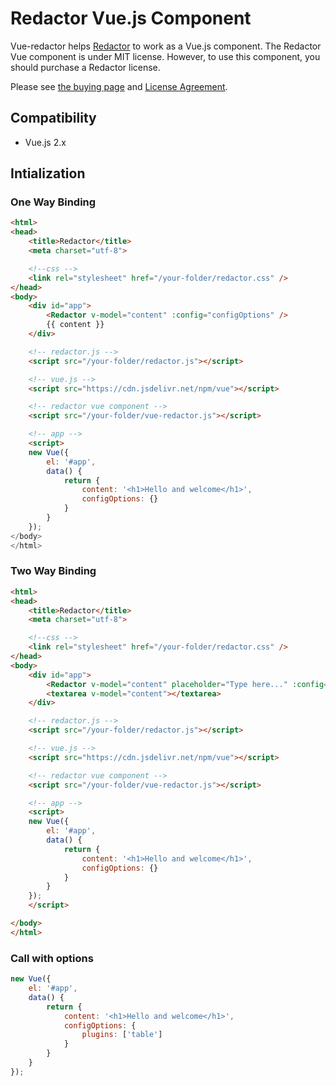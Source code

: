 # Redactor Vue.js Component

Vue-redactor helps [Redactor](https://imperavi.com/redactor/) to work as a Vue.js component. The Redactor Vue component is under MIT license. 
However, to use this component, you should purchase a Redactor license. 

Please see [the buying page](https://imperavi.com/redactor/buy/) and [License Agreement](https://imperavi.com/redactor/license/).

## Compatibility

- Vue.js 2.x

## Intialization

### One Way Binding
```html
<html>
<head>
    <title>Redactor</title>
    <meta charset="utf-8">

    <!--css -->
    <link rel="stylesheet" href="/your-folder/redactor.css" />
</head>
<body>
    <div id="app">
        <Redactor v-model="content" :config="configOptions" />
        {{ content }}
    </div>

    <!-- redactor.js -->
    <script src="/your-folder/redactor.js"></script>

    <!-- vue.js -->
    <script src="https://cdn.jsdelivr.net/npm/vue"></script>

    <!-- redactor vue component -->
    <script src="/your-folder/vue-redactor.js"></script>

    <!-- app -->
    <script>
    new Vue({
        el: '#app',
        data() {
            return {
                content: '<h1>Hello and welcome</h1>',
                configOptions: {}
            }
        }
    });
</body>
</html>
```

### Two Way Binding

```html
<html>
<head>
    <title>Redactor</title>
    <meta charset="utf-8">

    <!--css -->
    <link rel="stylesheet" href="/your-folder/redactor.css" />
</head>
<body>
    <div id="app">
        <Redactor v-model="content" placeholder="Type here..." :config="configOptions" />
        <textarea v-model="content"></textarea>
    </div>

    <!-- redactor.js -->
    <script src="/your-folder/redactor.js"></script>

    <!-- vue.js -->
    <script src="https://cdn.jsdelivr.net/npm/vue"></script>

    <!-- redactor vue component -->
    <script src="/your-folder/vue-redactor.js"></script>

    <!-- app -->
    <script>
    new Vue({
        el: '#app',
        data() {
            return {
                content: '<h1>Hello and welcome</h1>',
                configOptions: {}
            }
        }
    });
    </script>

</body>
</html>
```

### Call with options

```js
new Vue({
    el: '#app',
    data() {
        return {
            content: '<h1>Hello and welcome</h1>',
            configOptions: {
                plugins: ['table']
            }
        }
    }
});
```
